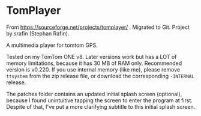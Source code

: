 # TomPlayer
From https://sourceforge.net/projects/tomplayer/ . Migrated to Git. Project by srafin (Stephan Rafin).

A multimedia player for tomtom GPS.

Tested on my TomTom ONE v8. Later versions work but has a LOT of memory limitations, because it has 30 MB of RAM only.
Recommended version is v0.220. If you use internal memory (like me), please remove `ttsystem` from the zip release file, or download the corresponding `-INTERNAL` release.

The patches folder contains an updated initial splash screen (optional), because I found unintuitive tapping the screen to enter the program at first. Despite of that, I've put a more clarifying subtitle to this initial splash screen.
